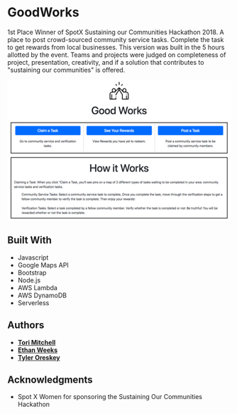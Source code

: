 # GoodWorks

1st Place Winner of SpotX Sustaining our Communities Hackathon 2018. A place to post crowd-sourced community service tasks. Complete the task to get rewards from local businesses. This version was built in the 5 hours allotted by the event. Teams and projects were judged on completeness of project, presentation, creativity, and if a solution that contributes to "sustaining our communities" is offered.



![screenshot](./Screenshot.png)


## Built With

* Javascript
* Google Maps API
* Bootstrap
* Node.js
* AWS Lambda
* AWS DynamoDB
* Serverless


## Authors

* **[Tori Mitchell](https://github.com/torizoemitchell)**
* **[Ethan Weeks](https://github.com/EGWeeks)**
* **[Tyler Oreskey](https://github.com/Tyler-Oreskey)**


## Acknowledgments

* Spot X Women for sponsoring the Sustaining Our Communities Hackathon

